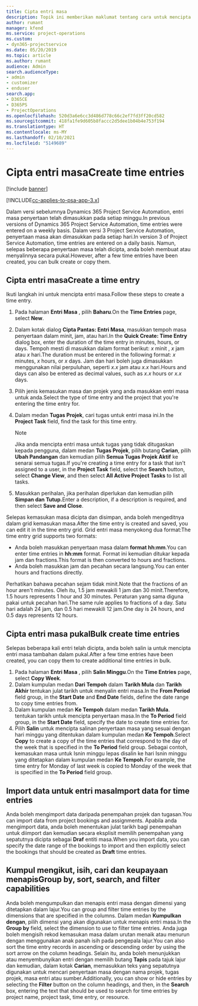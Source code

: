 ```yaml
---
title: Cipta entri masa
description: Topik ini memberikan maklumat tentang cara untuk mencipta entri masa.
author: rumant
manager: kfend
ms.service: project-operations
ms.custom:
- dyn365-projectservice
ms.date: 05/20/2019
ms.topic: article
ms.author: rumant
audience: Admin
search.audienceType:
- admin
- customizer
- enduser
search.app:
- D365CE
- D365PS
- ProjectOperations
ms.openlocfilehash: 520d3a6e6cc3d486d778c66c2ef7fd3ff20cd582
ms.sourcegitcommit: 418fa1fe9d605b8faccc2d5dee1b04b4e753f194
ms.translationtype: HT
ms.contentlocale: ms-MY
ms.lasthandoff: 02/10/2021
ms.locfileid: "5149689"
---
```

# <a name="create-time-entries"></a><span data-ttu-id="7d9db-103">Cipta entri masa</span><span class="sxs-lookup"><span data-stu-id="7d9db-103">Create time entries</span></span>

[!include [banner](../includes/psa-now-project-operations.md)]

[!INCLUDE[cc-applies-to-psa-app-3.x](../includes/cc-applies-to-psa-app-3x.md)]

<span data-ttu-id="7d9db-104">Dalam versi sebelumnya Dynamics 365 Project Service Automation, entri masa penyertaan telah dimasukkan pada setiap minggu.</span><span class="sxs-lookup"><span data-stu-id="7d9db-104">In previous versions of Dynamics 365 Project Service Automation, time entries were entered on a weekly basis.</span></span> <span data-ttu-id="7d9db-105">Dalam versi 3 Project Service Automation, penyertaan masa akan dimasukkan pada setiap hari.</span><span class="sxs-lookup"><span data-stu-id="7d9db-105">In version 3 of Project Service Automation, time entries are entered on a daily basis.</span></span> <span data-ttu-id="7d9db-106">Namun, selepas beberapa penyertaan masa telah dicipta, anda boleh membuat atau menyalinnya secara pukal.</span><span class="sxs-lookup"><span data-stu-id="7d9db-106">However, after a few time entries have been created, you can bulk create or copy them.</span></span>

## <a name="create-a-time-entry"></a><span data-ttu-id="7d9db-107">Cipta entri masa</span><span class="sxs-lookup"><span data-stu-id="7d9db-107">Create a time entry</span></span>

<span data-ttu-id="7d9db-108">Ikuti langkah ini untuk mencipta entri masa.</span><span class="sxs-lookup"><span data-stu-id="7d9db-108">Follow these steps to create a time entry.</span></span>

1. <span data-ttu-id="7d9db-109">Pada halaman **Entri Masa** , pilih **Baharu**.</span><span class="sxs-lookup"><span data-stu-id="7d9db-109">On the **Time Entries** page, select **New**.</span></span>
2. <span data-ttu-id="7d9db-110">Dalam kotak dialog **Cipta Pantas: Entri Masa**, masukkan tempoh masa penyertaan dalam minit, jam, atau hari.</span><span class="sxs-lookup"><span data-stu-id="7d9db-110">In the **Quick Create: Time Entry** dialog box, enter the duration of the time entry in minutes, hours, or days.</span></span> <span data-ttu-id="7d9db-111">Tempoh mesti di masukkan dalam format berikut: *x* minit , *x* jam atau *x* hari.</span><span class="sxs-lookup"><span data-stu-id="7d9db-111">The duration must be entered in the following format: *x* minutes, *x* hours, or *x* days.</span></span> <span data-ttu-id="7d9db-112">Jam dan hari boleh juga dimasukkan menggunakan nilai perpuluhan, seperti *x.x* jam atau *x.x* hari.</span><span class="sxs-lookup"><span data-stu-id="7d9db-112">Hours and days can also be entered as decimal values, such as *x.x* hours or *x.x* days.</span></span>
3. <span data-ttu-id="7d9db-113">Pilih jenis kemasukan masa dan projek yang anda masukkan entri masa untuk anda.</span><span class="sxs-lookup"><span data-stu-id="7d9db-113">Select the type of time entry and the project that you're entering the time entry for.</span></span>
4. <span data-ttu-id="7d9db-114">Dalam medan **Tugas Projek**, cari tugas untuk entri masa ini.</span><span class="sxs-lookup"><span data-stu-id="7d9db-114">In the **Project Task** field, find the task for this time entry.</span></span>

    > [!NOTE]
    > <span data-ttu-id="7d9db-115">Jika anda mencipta entri masa untuk tugas yang tidak ditugaskan kepada pengguna, dalam medan **Tugas Projek**, pilih butang **Carian**, pilih **Ubah Pandangan** dan kemudian pilih **Semua Tugas Projek Aktif** ke senarai semua tugas.</span><span class="sxs-lookup"><span data-stu-id="7d9db-115">If you're creating a time entry for a task that isn't assigned to a user, in the **Project Task** field, select the **Search** button, select **Change View**, and then select **All Active Project Tasks** to list all tasks.</span></span>

5. <span data-ttu-id="7d9db-116">Masukkan perihalan, jika perihalan diperlukan dan kemudian pilih **Simpan dan Tutup.**</span><span class="sxs-lookup"><span data-stu-id="7d9db-116">Enter a description, if a description is required, and then select **Save and Close**.</span></span>

<span data-ttu-id="7d9db-117">Selepas kemasukan masa dicipta dan disimpan, anda boleh mengeditnya dalam grid kemasukan masa.</span><span class="sxs-lookup"><span data-stu-id="7d9db-117">After the time entry is created and saved, you can edit it in the time entry grid.</span></span> <span data-ttu-id="7d9db-118">Grid entri masa menyokong dua format:</span><span class="sxs-lookup"><span data-stu-id="7d9db-118">The time entry grid supports two formats:</span></span>

- <span data-ttu-id="7d9db-119">Anda boleh masukkan penyertaan masa dalam **format hh:mm**.</span><span class="sxs-lookup"><span data-stu-id="7d9db-119">You can enter time entries in **hh:mm** format.</span></span> <span data-ttu-id="7d9db-120">Format ini kemudian ditukar kepada jam dan fractions.</span><span class="sxs-lookup"><span data-stu-id="7d9db-120">This format is then converted to hours and fractions.</span></span>
- <span data-ttu-id="7d9db-121">Anda boleh masukkan jam dan pecahan secara langsung.</span><span class="sxs-lookup"><span data-stu-id="7d9db-121">You can enter hours and fractions directly.</span></span>

<span data-ttu-id="7d9db-122">Perhatikan bahawa pecahan sejam tidak minit.</span><span class="sxs-lookup"><span data-stu-id="7d9db-122">Note that the fractions of an hour aren't minutes.</span></span> <span data-ttu-id="7d9db-123">Oleh itu, 1.5 jam mewakili 1 jam dan 30 minit.</span><span class="sxs-lookup"><span data-stu-id="7d9db-123">Therefore, 1.5 hours represents 1 hour and 30 minutes.</span></span> <span data-ttu-id="7d9db-124">Peraturan yang sama diguna pakai untuk pecahan hari.</span><span class="sxs-lookup"><span data-stu-id="7d9db-124">The same rule applies to fractions of a day.</span></span> <span data-ttu-id="7d9db-125">Satu hari adalah 24 jam, dan 0.5 hari mewakili 12 jam.</span><span class="sxs-lookup"><span data-stu-id="7d9db-125">One day is 24 hours, and 0.5 days represents 12 hours.</span></span>

## <a name="bulk-create-time-entries"></a><span data-ttu-id="7d9db-126">Cipta entri masa pukal</span><span class="sxs-lookup"><span data-stu-id="7d9db-126">Bulk create time entries</span></span>

<span data-ttu-id="7d9db-127">Selepas beberapa kali entri telah dicipta, anda boleh salin ia untuk mencipta entri masa tambahan dalam pukal.</span><span class="sxs-lookup"><span data-stu-id="7d9db-127">After a few time entries have been created, you can copy them to create additional time entries in bulk.</span></span>

1. <span data-ttu-id="7d9db-128">Pada halaman **Entri Masa** , pilih **Salin Minggu**.</span><span class="sxs-lookup"><span data-stu-id="7d9db-128">On the **Time Entries** page, select **Copy Week**.</span></span>
2. <span data-ttu-id="7d9db-129">Dalam kumpulan medan **Dari Tempoh** dalam **Tarikh Mula** dan **Tarikh Akhir** tentukan julat tarikh untuk menyalin entri masa.</span><span class="sxs-lookup"><span data-stu-id="7d9db-129">In the **From Period** field group, in the **Start Date** and **End Date** fields, define the date range to copy time entries from.</span></span>
3. <span data-ttu-id="7d9db-130">Dalam kumpulan medan **Ke Tempoh** dalam medan **Tarikh Mula**. tentukan tarikh untuk mencipta penyertaan masa.</span><span class="sxs-lookup"><span data-stu-id="7d9db-130">In the **To Period** field group, in the **Start Date** field, specify the date to create time entries for.</span></span>
4. <span data-ttu-id="7d9db-131">Pilih **Salin** untuk mencipta salinan penyertaan masa yang sesuai dengan hari minggu yang ditentukan dalam kumpulan medan **Ke Tempoh**.</span><span class="sxs-lookup"><span data-stu-id="7d9db-131">Select **Copy** to create a copy of the time entries that correspond to the day of the week that is specified in the **To Period** field group.</span></span> <span data-ttu-id="7d9db-132">Sebagai contoh, kemasukan masa untuk Isnin minggu lepas disalin ke hari Isnin minggu yang ditetapkan dalam kumpulan medan **Ke Tempoh**.</span><span class="sxs-lookup"><span data-stu-id="7d9db-132">For example, the time entry for Monday of last week is copied to Monday of the week that is specified in the **To Period** field group.</span></span>

## <a name="import-data-for-time-entries"></a><span data-ttu-id="7d9db-133">Import data untuk entri masa</span><span class="sxs-lookup"><span data-stu-id="7d9db-133">Import data for time entries</span></span>

<span data-ttu-id="7d9db-134">Anda boleh mengimport data daripada penempahan projek dan tugasan.</span><span class="sxs-lookup"><span data-stu-id="7d9db-134">You can import data from project bookings and assignments.</span></span> <span data-ttu-id="7d9db-135">Apabila anda mengimport data, anda boleh menentukan julat tarikh bagi penempahan untuk diimport dan kemudian secara eksplisit memilih penempahan yang sepatutnya dicipta sebagai **Draf** entiti masa.</span><span class="sxs-lookup"><span data-stu-id="7d9db-135">When you import data, you can specify the date range of the bookings to import and then explicitly select the bookings that should be created as **Draft** time entries.</span></span>

## <a name="group-by-sort-search-and-filter-capabilities"></a><span data-ttu-id="7d9db-136">Kumpul mengikut, isih, cari dan keupayaan menapis</span><span class="sxs-lookup"><span data-stu-id="7d9db-136">Group by, sort, search, and filter capabilities</span></span>

<span data-ttu-id="7d9db-137">Anda boleh mengumpulkan dan menapis entri masa dengan dimensi yang ditetapkan dalam lajur.</span><span class="sxs-lookup"><span data-stu-id="7d9db-137">You can group and filter time entries by the dimensions that are specified in the columns.</span></span> <span data-ttu-id="7d9db-138">Dalam medan **Kumpulkan dengan**, pilih dimensi yang akan digunakan untuk menapis entri masa.</span><span class="sxs-lookup"><span data-stu-id="7d9db-138">In the **Group by** field, select the dimension to use to filter time entries.</span></span> <span data-ttu-id="7d9db-139">Anda juga boleh mengisih rekod kemasukan masa dalam urutan menaik atau menurun dengan menggunakan anak panah isih pada pengepala lajur.</span><span class="sxs-lookup"><span data-stu-id="7d9db-139">You can also sort the time entry records in ascending or descending order by using the sort arrow on the column headings.</span></span> <span data-ttu-id="7d9db-140">Selain itu, anda boleh menunjukkan atau menyembunyikan entri dengan memilih butang **Tapis** pada tajuk lajur dan kemudian, dalam kotak **Carian**, memasukkan teks yang sepatutnya digunakan untuk mencari penyertaan masa dengan nama projek, tugas projek, masa entri atau sumber.</span><span class="sxs-lookup"><span data-stu-id="7d9db-140">Additionally, you can show or hide entries by selecting the **Filter** button on the column headings, and then, in the **Search** box, entering the text that should be used to search for time entries by project name, project task, time entry, or resource.</span></span>
